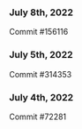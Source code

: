 ### July 8th, 2022

Commit #156116

### July 5th, 2022

Commit #314353


### July 4th, 2022

Commit #72281
